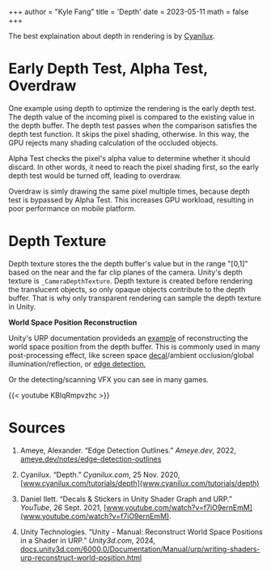 +++
author = "Kyle Fang"
title = 'Depth'
date = 2023-05-11
math = false
+++

The best explaination about depth in rendering is by [Cyanilux](https://www.cyanilux.com/tutorials/depth/).

# Early Depth Test, Alpha Test, Overdraw

One example using depth to optimize the rendering is the early depth test. The depth value of the incoming pixel is compared to the existing value in the depth buffer. The depth test passes when the comparison satisfies the depth test function. It skips the pixel shading, otherwise. In this way, the GPU rejects many shading calculation of the occluded objects.

Alpha Test checks the pixel's alpha value to determine whether it should discard. In other words, it need to reach the pixel shading first, so the early depth test would be turned off, leading to overdraw.

Overdraw is simly drawing the same pixel  multiple times, because depth test is bypassed by Alpha Test. This increases GPU workload, resulting in poor performance on mobile platform.


# Depth Texture

Depth texture stores the the depth buffer's value but in the range "[0,1]" based on the near and the far clip planes of the camera. Unity's depth texture is `_CameraDepthTexture`. 
Depth texture is created before rendering the translucent objects, so only opaque objects contribute to the depth buffer. That is why only transparent rendering can sample the depth texture in Unity.

**World Space Position Reconstruction**

Unity's URP documentation provideds an [example](https://docs.unity3d.com/6000.0/Documentation/Manual/urp/writing-shaders-urp-reconstruct-world-position.html) of reconstructing the world space position from the depth buffer. This is commonly used in many post-processing effect, like screen space [decal](https://www.youtube.com/watch?v=f7iO9ernEmM)/ambient occlusion/global illumination/reflection, or [edge detection](https://ameye.dev/notes/edge-detection-outlines/), 

Or the detecting/scanning VFX you can see in many games.

{{< youtube KBlqRmpvzhc >}}



# Sources

1. Ameye, Alexander. “Edge Detection Outlines.” _Ameye.dev_, 2022, [ameye.dev/notes/edge-detection-outlines](ameye.dev/notes/edge-detection-outlines)

2. Cyanilux. “Depth.” _Cyanilux.com_, 25 Nov. 2020, [www.cyanilux.com/tutorials/depth](www.cyanilux.com/tutorials/depth)

3. Daniel Ilett. “Decals & Stickers in Unity Shader Graph and URP.” _YouTube_, 26 Sept. 2021, [www.youtube.com/watch?v=f7iO9ernEmM](www.youtube.com/watch?v=f7iO9ernEmM).

4. Unity Technologies. “Unity - Manual: Reconstruct World Space Positions in a Shader in URP.” _Unity3d.com_, 2024, [docs.unity3d.com/6000.0/Documentation/Manual/urp/writing-shaders-urp-reconstruct-world-position.html](docs.unity3d.com/6000.0/Documentation/Manual/urp/writing-shaders-urp-reconstruct-world-position.html)